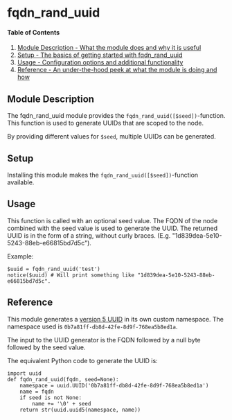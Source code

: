 # fqdn_rand_uuid

#### Table of Contents

1. [Module Description - What the module does and why it is useful](#module-description)
2. [Setup - The basics of getting started with fqdn_rand_uuid](#setup)
3. [Usage - Configuration options and additional functionality](#usage)
4. [Reference - An under-the-hood peek at what the module is doing and how](#reference)

## Module Description

The fqdn_rand_uuid module provides the `fqdn_rand_uuid([$seed])`-function.
This function is used to generate UUIDs that are scoped to the node.

By providing different values for `$seed`, multiple UUIDs can be generated.

## Setup

Installing this module makes the `fqdn_rand_uuid([$seed])`-function available.

## Usage

This function is called with an optional seed value.
The FQDN of the node combined with the seed value is used to generate the UUID.
The returned UUID is in the form of a string, without curly braces.
(E.g. "1d839dea-5e10-5243-88eb-e66815bd7d5c").

Example:

    $uuid = fqdn_rand_uuid('test')
    notice($uuid) # Will print something like "1d839dea-5e10-5243-88eb-e66815bd7d5c".

## Reference

This module generates a [version 5 UUID](https://tools.ietf.org/html/rfc4122#section-4.3) in its own custom namespace.
The namespace used is `0b7a81ff-db8d-42fe-8d9f-768ea5b8ed1a`.

The input to the UUID generator is the FQDN followed by a null byte followed by the seed value.

The equivalent Python code to generate the UUID is:

```
import uuid
def fqdn_rand_uuid(fqdn, seed=None):
    namespace = uuid.UUID('0b7a81ff-db8d-42fe-8d9f-768ea5b8ed1a')
    name = fqdn
    if seed is not None:
        name += '\0' + seed
    return str(uuid.uuid5(namespace, name))
```
